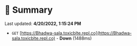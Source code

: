 # 📖 Summary
Last updated: **4/20/2022, 1:15:24 PM**

- `GET` [https://Bhadwa-sala.toxicblte.repl.co](https://Bhadwa-sala.toxicblte.repl.co) - **Down** (1488ms)
